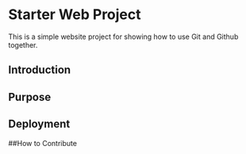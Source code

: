# Starter Web Project
This is a simple website project for showing how to use Git and Github together.

## Introduction

## Purpose

## Deployment

##How to Contribute